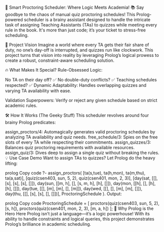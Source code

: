🧠 Smart Proctoring Scheduler: Where Logic Meets Academia! 📚
Say goodbye to the chaos of manual quiz proctoring schedules! This Prolog-powered scheduler is a brainy assistant designed to handle the intricate task of assigning Teaching Assistants (TAs) to quizzes while meeting every rule in the book. It's more than just code; it’s your ticket to stress-free scheduling.

🌟 Project Vision
Imagine a world where every TA gets their fair share of duty, no one’s day-off is interrupted, and quizzes run like clockwork. This project turns that vision into reality by leveraging Prolog’s logical prowess to create a robust, constraint-aware scheduling solution.

🔥 What Makes It Special?
Rule-Obsessed Logic:

No TA on their day off? ✅
No double-duty conflicts? ✅
Teaching schedules respected? ✅
Dynamic Adaptability: Handles overlapping quizzes and varying TA availability with ease.

Validation Superpowers: Verify or reject any given schedule based on strict academic rules.

🛠️ How It Works (The Geeky Stuff)
This scheduler revolves around four brainy Prolog predicates:

assign_proctors/4: Automagically generates valid proctoring schedules by analyzing TA availability and quiz needs.
free_schedule/3: Spies on the free slots of every TA while respecting their commitments.
assign_quizzes/3: Balances quiz proctoring requirements with available resources.
assign_quiz/3: Dives deep to assign a single quiz without breaking the rules.
💡 Use Case Demo
Want to assign TAs to quizzes? Let Prolog do the heavy lifting:

prolog
Copy code
?- assign_proctors(
    [ta(s,tue), ta(h,mon), ta(m,thu), ta(a,sat)],
    [quiz(csen403, sun, 5, 2), quiz(csen401, mon, 2, 3)],
    [day(sat, [[], [s], [s], [s], []]),
     day(sun, [[m, h], [], [s, m, h], [h], []]),
     day(mon, [[h], [], [h], [h], []]),
     day(tue, [[], [m], [m], [], [m]]),
     day(wed, [[], [], [m], [m], []]),
     day(thu, [[], [s], [s], [], []])],
    ProctoringSchedule
).
Output:

prolog
Copy code
ProctoringSchedule = [
    proctors(quiz(csen403, sun, 5, 2), [s, h]),
    proctors(quiz(csen401, mon, 2, 3), [m, a, h])
];
🚀 Why Prolog is the Hero Here
Prolog isn’t just a language—it’s a logic powerhouse! With its ability to handle constraints and logical queries, this project demonstrates Prolog’s brilliance in academic scheduling.
